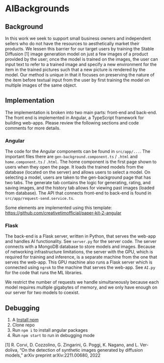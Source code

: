 # AIBackgrounds


## Background
In this work we seek to support small business owners and independent sellers who do not have the resources to aesthetically market their products. We lessen this barrier for our target users by training the Stable Diffusion [1] image generation model on just a few images of a product provided by the user; once the model is trained on the images, the user can input text to refer to a trained image and specify a new environment for the item in the trained pictures such that a new picture is rendered by the model. Our method is unique in that it focuses on preserving the nature of the item before textual input from the user by first training the model on multiple images of the same object.	

## Implementation
The implementation is broken into two main parts: front-end and back-end. The front end is implemented
in Angular, a TypeScript framework for building web-apps. Please review the following sections and code
comments for more details.

### Angular 
The code for the Angular components can be
found in `src/app/...`. The important files there are `gen-background.component.ts` /
`.html` and `home.component.ts` / `.html`. The home component is the first page shown to users when
they open the page. It loads the trained models from the database (located on the server) and allows 
users to select a model. On selecting a model, users are taken to the gen-background page that has two tabs.
The generate tab contains the logic for generating, rating, and saving images, and the history tab allows for 
viewing past images (loaded from database). The API that connects front-end to back-end is found in
`src/app/request-send.service.ts`. 

Some elements are implemented using this template: https://github.com/creativetimofficial/paper-kit-2-angular

### Flask
The back-end is a Flask server, written in Python, that serves the web-app and
 handles AI functionality. See `server.py` for the server code. The server connects with a MongoDB
database to store models and images. Because of networking infrastructure limitations,
the server with the GPU, which is required for training and inference, is a separate machine from 
the one that serves the web-app. This GPU machine also runs a Flask server which is connected using 
`ngrok` to the machine that serves the web-app. See `AI.py` for the code that runs the ML libraries.

We restrict the number of requests we handle simultaneously because each model requires multiple
gigabytes of memory, and we only have enough on our server for two models to coexist.

## Debugging 

1. A [Install npm](https://docs.npmjs.com/downloading-and-installing-node-js-and-npm)
2. Clone repo
3. Run `npm i` to install angular packages
4. Run `npm start` to run in debugging mode


[1]  R. Corvi, D. Cozzolino, G. Zingarini, G. Poggi, K. Nagano, and L. Ver- doliva, “On the detection of synthetic images generated by diffusion models,” arXiv preprint arXiv:2211.00680, 2022


